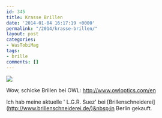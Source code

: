 ```yaml
---
id: 345
title: Krasse Brillen
date: '2014-01-04 16:17:19 +0000'
permalink: "/2014/krasse-brillen/"
layout: post
categories:
- WasTobiMag
tags:
- brille
comments: []
---
```

![](http://www.owloptics.com/images/article/3/7/eins_palisander_glasses_f2.jpg)

Wow, schicke Brillen bei OWL:&nbsp;<http://www.owloptics.com/en>

Ich hab meine aktuelle ' L.G.R. Suez' bei [Brillenschneiderei](<http://www.brillenschneiderei.de/)&nbsp;in> Berlin gekauft.